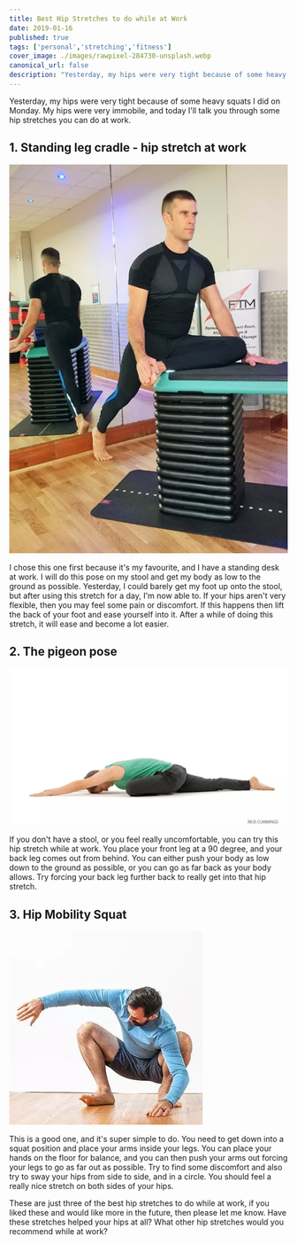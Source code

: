 ```yaml
---
title: Best Hip Stretches to do while at Work
date: 2019-01-16
published: true
tags: ['personal','stretching','fitness']
cover_image: ./images/rawpixel-284730-unsplash.webp
canonical_url: false
description: "Yesterday, my hips were very tight because of some heavy squats I did on Monday. My hips were very immobile, and today I'll talk you through some hip stretches you can do at work."
---
```


Yesterday, my hips were very tight because of some heavy squats I did on Monday. My hips were very immobile, and today I'll talk you through some hip stretches you can do at work.

## 1. Standing leg cradle - hip stretch at work

![hip stretch while at work - the standing cradle](./images/DSC-05611.webp)

I chose this one first because it's my favourite, and I have a standing desk at work. I will do this pose on my stool and get my body as low to the ground as possible. Yesterday, I could barely get my foot up onto the stool, but after using this stretch for a day, I'm now able to. If your hips aren't very flexible, then you may feel some pain or discomfort. If this happens then lift the back of your foot and ease yourself into it. After a while of doing this stretch, it will ease and become a lot easier.

## 2. The pigeon pose

![](./images/yp_282_0141_fnl-sleeping-pigeon-pose-jason-crandell.webp)

If you don't have a stool, or you feel really uncomfortable, you can try this hip stretch while at work. You place your front leg at a 90 degree, and your back leg comes out from behind. You can either push your body as low down to the ground as possible, or you can go as far back as your body allows. Try forcing your back leg further back to really get into that hip stretch.

## 3. Hip Mobility Squat

![](./images/HipMobility-SquatTwist.webp)

This is a good one, and it's super simple to do. You need to get down into a squat position and place your arms inside your legs. You can place your hands on the floor for balance, and you can then push your arms out forcing your legs to go as far out as possible. Try to find some discomfort and also try to sway your hips from side to side, and in a circle. You should feel a really nice stretch on both sides of your hips.

These are just three of the best hip stretches to do while at work, if you liked these and would like more in the future, then please let me know. Have these stretches helped your hips at all? What other hip stretches would you recommend while at work?
